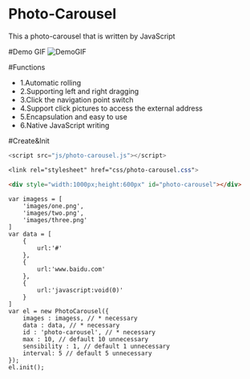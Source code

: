 # Photo-Carousel
This a photo-carousel that is written by JavaScript

#Demo GIF
![DemoGIF](https://raw.githubusercontent.com/xuzijie1995/Photo-Carousel/master/images/demo.gif)

#Functions
+ 1.Automatic rolling
+ 2.Supporting left and right dragging
+ 3.Click the navigation point switch
+ 4.Support click pictures to access the external address
+ 5.Encapsulation and easy to use
+ 6.Native JavaScript writing

#Create&Init
```js
<script src="js/photo-carousel.js"></script>
```
```css
<link rel="stylesheet" href="css/photo-carousel.css">
```
```html
<div style="width:1000px;height:600px" id="photo-carousel"></div>
```
```init
var imagess = [
	'images/one.png',
	'images/two.png',
	'images/three.png'
]
var data = [
	{
		url:'#'
	},
	{
		url:'www.baidu.com'
	},
	{
		url:'javascript:void(0)'
	}
]
var el = new PhotoCarousel({
	images : imagess, // * necessary
	data : data, // * necessary
	id : 'photo-carousel', // * necessary
	max : 10, // default 10 unnecessary
	sensibility : 1, // default 1 unnecessary
	interval: 5 // default 5 unnecessary
});
el.init();
```
